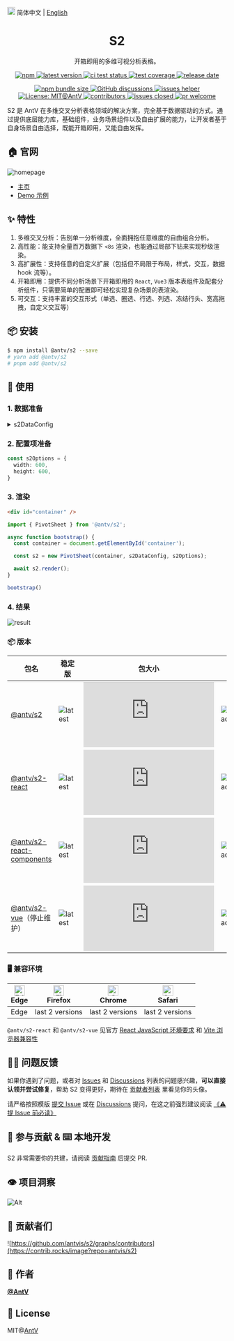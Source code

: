 <img src="https://gw.alipayobjects.com/zos/antfincdn/R8sN%24GNdh6/language.svg" width="18" alt="language" /> 简体中文 | [English](./README.en-US.md)

<h1 align="center">S2</h1>

<div align="center">

开箱即用的多维可视分析表格。

<p>
  <a href="https://www.npmjs.com/package/@antv/s2" title="npm">
    <img src="https://img.shields.io/npm/dm/@antv/s2.svg" alt="npm"/>
  </a>
  <a href="https://www.npmjs.com/package/@antv/s2" target="_blank">
    <img src="https://img.shields.io/npm/v/@antv/s2/latest.svg?logo=npm" alt="latest version">
  </a>
   <a href="https://github.com/antvis/S2/actions/workflows/test.yml" target="_blank">
    <img src="https://github.com/antvis/S2/actions/workflows/test.yml/badge.svg" alt="ci test status"/>
  </a>
  <a href="https://codecov.io/gh/antvis/S2" target="_blank">
    <img src="https://codecov.io/gh/antvis/S2/branch/next/graph/badge.svg" alt="test coverage"/>
  </a>
  <a href="https://github.com/antvis/S2/releases" target="_blank">
    <img src="https://img.shields.io/github/release-date/antvis/S2" alt="release date"/>
  </a>
</p>

<p>
  <a href="https://www.npmjs.com/package/@antv/s2" target="_blank">
    <img src="https://img.badgesize.io/https:/unpkg.com/@antv/s2/dist/s2.min.js?label=gzip%20size&compression=gzip" alt="npm bundle size" />
  </a>
  <a href="https://github.com/antvis/S2/discussions" target="_blank">
    <img src="https://img.shields.io/badge/discussions-on%20github-blue" alt="GitHub discussions"/>
  </a>
  <a href="https://github.com/actions-cool/issues-helper" target="_blank">
    <img src="https://img.shields.io/badge/using-issues--helper-blueviolet" alt="issues helper"/>
  </a>
  <a href="https://github.com/antvis/S2/blob/next/LICENSE" target="_blank">
    <img src="https://img.shields.io/badge/License-MIT@AntV-yellow.svg" alt="License: MIT@AntV" />
  </a>
  <a href="https://github.com/antvis/S2/graphs/contributors" target="_blank">
    <img src="https://img.shields.io/github/contributors/antvis/S2" alt="contributors"/>
  <a/>
  <a href="https://github.com/antvis/S2/issues?q=is%3Aissue+sort%3Aupdated-desc+is%3Aclosed" >
    <img src="https://img.shields.io/github/issues-closed/antvis/S2" alt="issues closed"/>
  <a/>
  <a href="https://github.com/antvis/S2/pulls" target="_blank">
    <img src="https://img.shields.io/badge/PRs-Welcome-brightgreen.svg" alt="pr welcome"/>
  <a/>
</p>

</div>

S2 是 AntV 在多维交叉分析表格领域的解决方案，完全基于数据驱动的方式。通过提供底层能力库，基础组件，业务场景组件以及自由扩展的能力，让开发者基于自身场景自由选择，既能开箱即用，又能自由发挥。

## 🏠 官网

![homepage](https://gw.alipayobjects.com/zos/antfincdn/6R5Koawk9L/huaban%2525202.png)

* [主页](https://s2.antv.antgroup.com/zh)
* [Demo 示例](https://s2.antv.antgroup.com/zh/examples)

## ✨ 特性

1. 多维交叉分析：告别单一分析维度，全面拥抱任意维度的自由组合分析。
2. 高性能：能支持全量百万数据下 `<8s` 渲染，也能通过局部下钻来实现秒级渲染。
3. 高扩展性：支持任意的自定义扩展（包括但不局限于布局，样式，交互，数据 hook 流等）。
4. 开箱即用：提供不同分析场景下开箱即用的 `React`, `Vue3` 版本表组件及配套分析组件，只需要简单的配置即可轻松实现复杂场景的表渲染。
5. 可交互：支持丰富的交互形式（单选、圈选、行选、列选、冻结行头、宽高拖拽，自定义交互等）

## 📦 安装

```bash
$ npm install @antv/s2 --save
# yarn add @antv/s2
# pnpm add @antv/s2
```

## 🔨 使用

### 1. 数据准备

<details>
  <summary>s2DataConfig</summary>

```ts
const s2DataConfig = {
  fields: {
    rows: ['province', 'city'],
    columns: ['type'],
    values: ['price'],
  },
  data: [
     {
      province: '浙江',
      city: '杭州',
      type: '笔',
      price: '1',
    },
    {
      province: '浙江',
      city: '杭州',
      type: '纸张',
      price: '2',
    },
    {
      province: '浙江',
      city: '舟山',
      type: '笔',
      price: '17',
    },
    {
      province: '浙江',
      city: '舟山',
      type: '纸张',
      price: '0.5',
    },
    {
      province: '吉林',
      city: '长春',
      type: '笔',
      price: '8',
    },
    {
      province: '吉林',
      city: '白山',
      type: '笔',
      price: '9',
    },
    {
      province: '吉林',
      city: '长春',
      type: ' 纸张',
      price: '3',
    },
    {
      province: '吉林',
      city: '白山',
      type: '纸张',
      price: '1',
    },
  ],
  meta: [
    {
      field: 'price',
      name: '价格',
    },
    {
      field: 'province',
      name: '省份',
    },
    {
      field: 'city',
      name: '城市',
    },
    {
      field: 'type',
      name: '类别',
    },
    {
      field: 'sub_type',
      name: '子类别',
    },
  ]
};
```

</details>

### 2. 配置项准备

```ts
const s2Options = {
  width: 600,
  height: 600,
}
```

### 3. 渲染

```html
<div id="container" />
```

```ts
import { PivotSheet } from '@antv/s2';

async function bootstrap() {
  const container = document.getElementById('container');

  const s2 = new PivotSheet(container, s2DataConfig, s2Options);

  await s2.render();
}

bootstrap()
```

### 4. 结果

![result](https://mdn.alipayobjects.com/huamei_qa8qxu/afts/img/A*aTPcT4aKOq4AAAAAAAAAAAAADmJ7AQ/original)

### 📦 版本

| 包名  | 稳定版  | 包大小  | 下载量    |
| -------- | ------ | --------- | ------ |
| [@antv/s2](https://github.com/antvis/S2/tree/next/packages/s2-core)        | ![latest](https://img.shields.io/npm/v/@antv/s2/latest.svg?logo=npm)  | ![size](https://img.badgesize.io/https:/unpkg.com/@antv/s2@latest/dist/s2.min.js?label=gzip%20size&compression=gzip)       | ![download](https://img.shields.io/npm/dm/@antv/s2.svg?logo=npm)       |
| [@antv/s2-react](https://github.com/antvis/S2/tree/next/packages/s2-react) | ![latest](https://img.shields.io/npm/v/@antv/s2-react/latest.svg?logo=npm) | ![size](https://img.badgesize.io/https:/unpkg.com/@antv/s2-react@latest/dist/s2-react.min.js?label=gzip%20size&compression=gzip) | ![download](https://img.shields.io/npm/dm/@antv/s2-react.svg?logo=npm) |
| [@antv/s2-react-components](https://github.com/antvis/S2/tree/next/packages/s2-react-components) | ![latest](https://img.shields.io/npm/v/@antv/s2-react-components/latest.svg?logo=npm) | ![size](https://img.badgesize.io/https:/unpkg.com/@antv/s2-react-components@latest/dist/s2-react-components.min.js?label=gzip%20size&compression=gzip) | ![download](https://img.shields.io/npm/dm/@antv/s2-react-components.svg?logo=npm) |
| [@antv/s2-vue](https://github.com/antvis/S2/tree/next/packages/s2-vue)（停止维护）| ![latest](https://img.shields.io/npm/v/@antv/s2-vue/latest.svg?logo=npm) | ![size](https://img.badgesize.io/https:/unpkg.com/@antv/s2-vue@latest/dist/s2-vue.min.js?label=gzip%20size&compression=gzip)   | ![download](https://img.shields.io/npm/dm/@antv/s2-vue.svg?logo=npm)   |

### 🖥️ 兼容环境

| [<img src="https://raw.githubusercontent.com/alrra/browser-logos/master/src/edge/edge_48x48.png" alt="Edge" width="24px" height="24px" />](http://godban.github.io/browsers-support-badges/)<br>Edge | [<img src="https://raw.githubusercontent.com/alrra/browser-logos/master/src/firefox/firefox_48x48.png" alt="Firefox" width="24px" height="24px" />](http://godban.github.io/browsers-support-badges/)<br>Firefox | [<img src="https://raw.githubusercontent.com/alrra/browser-logos/master/src/chrome/chrome_48x48.png" alt="Chrome" width="24px" height="24px" />](http://godban.github.io/browsers-support-badges/)<br>Chrome | [<img src="https://raw.githubusercontent.com/alrra/browser-logos/master/src/safari/safari_48x48.png" alt="Safari" width="24px" height="24px" />](http://godban.github.io/browsers-support-badges/)<br>Safari |
| --- |  --- | --- | --- |
| Edge | last 2 versions | last 2 versions | last 2 versions |

`@antv/s2-react` 和 `@antv/s2-vue` 见官方 [React JavaScript 环境要求](https://zh-hans.reactjs.org/docs/javascript-environment-requirements.html) 和 [Vite 浏览器兼容性](https://cn.vitejs.dev/guide/build.html#browser-compatibility)

## 🙋‍♂️ 问题反馈

如果你遇到了问题，或者对 [Issues](https://github.com/antvis/S2/issues) 和 [Discussions](https://github.com/antvis/S2/discussions) 列表的问题感兴趣，**可以直接认领并尝试修复**，帮助 S2 变得更好，期待在 [贡献者列表](https://github.com/antvis/S2/graphs/contributors) 里看见你的头像。

请严格按照模版 [提交 Issue](https://github.com/antvis/S2/issues/new/choose) 或在 [Discussions](https://github.com/antvis/S2/discussions) 提问，在这之前强烈建议阅读 [《⚠️ 提 Issue 前必读》](https://github.com/antvis/S2/issues/1904)

## 🤝 参与贡献 & ⌨️ 本地开发

S2 非常需要你的共建，请阅读 [贡献指南](https://s2.antv.antgroup.com/manual/contribution) 后提交 PR.

## 👁️ 项目洞察

![Alt](https://repobeats.axiom.co/api/embed/ebb7eecb994dc0e3980044aefe43eb81302e3632.svg "Repobeats analytics image")

## 👬 贡献者们

![https://github.com/antvis/s2/graphs/contributors](https://contrib.rocks/image?repo=antvis/s2)

## 👤 作者

[**@AntV**](https://github.com/orgs/antvis/people)

## 📄 License

MIT@[AntV](https://github.com/antvis)
